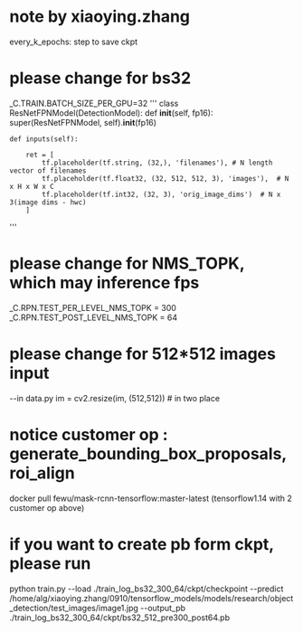 # note by xiaoying.zhang
every_k_epochs: step to save ckpt

# please change for bs32
_C.TRAIN.BATCH_SIZE_PER_GPU=32
'''
class ResNetFPNModel(DetectionModel):
    def __init__(self, fp16):
        super(ResNetFPNModel, self).__init__(fp16)

    def inputs(self):

        ret = [
            tf.placeholder(tf.string, (32,), 'filenames'), # N length vector of filenames
            tf.placeholder(tf.float32, (32, 512, 512, 3), 'images'),  # N x H x W x C
            tf.placeholder(tf.int32, (32, 3), 'orig_image_dims')  # N x 3(image dims - hwc)
        ]
'''

# please change for NMS_TOPK, which may inference fps
_C.RPN.TEST_PER_LEVEL_NMS_TOPK = 300 
_C.RPN.TEST_POST_LEVEL_NMS_TOPK = 64

# please change for 512*512 images input
--in data.py
im = cv2.resize(im, (512,512)) # in two place

# notice customer op : generate_bounding_box_proposals, roi_align
docker pull fewu/mask-rcnn-tensorflow:master-latest (tensorflow1.14 with 2 customer op above)

# if you want to create pb form ckpt, please run
python train.py --load ./train_log_bs32_300_64/ckpt/checkpoint --predict /home/alg/xiaoying.zhang/0910/tensorflow_models/models/research/object_detection/test_images/image1.jpg --output_pb ./train_log_bs32_300_64/ckpt/bs32_512_pre300_post64.pb